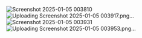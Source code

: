 ![Screenshot 2025-01-05 003810](https://github.com/user-attachments/assets/7f0be010-06e4-4e48-b524-f41c0aa4dfe9)
![Uploading Screenshot 2025-01-05 003917.png…]()
![Screenshot 2025-01-05 003931](https://github.com/user-attachments/assets/3ce4c46b-aaff-4dc0-96ff-8bce14bd933e)
![Uploading Screenshot 2025-01-05 003953.png…]()
